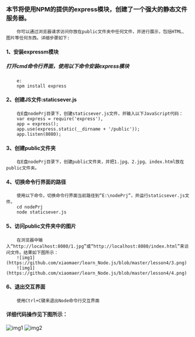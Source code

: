 ### 本节将使用NPM的提供的express模块，创建了一个强大的静态文件服务器。
		你可以通过浏览器请求访问你放在public文件夹中任何文件，并进行展示，包括HTML、图片等任何东西。详细步骤如下:
#### 1、安装expressm模块
##### 打开cmd命令行界面，使用以下命令安装express模块
		e:
		npm install express
#### 2、创建JS文件:staticsever.js
		在E盘nodePrj目录下，创建staticsever.js文件，并输入以下JavaScript代码：
		var express = require('express'),  
		app = express();   
		app.use(express.static(__dirname + '/public'));  
		app.listen(8080);
#### 3、创建public文件夹
		在E盘nodePrj目录下，创建public文件夹，并把1.jpg、2.jpg、index.html放在public文件夹。
#### 4、切换命令行界面的路径
		使用以下命令，切换命令行界面当前路径到“E:\nodePrj”，并运行staticsever.js文件。
		cd nodePrj
		node staticsever.js
#### 5、访问public文件夹中的图片
		在浏览器中输入“http://localhost:8080/1.jpg”或“http://localhost:8080/index.html”来访问文件。结果如下图所示：
		![img1](https://github.com/xiaomaer/learn_Node.js/blob/master/lesson4/3.png)
		![img1](https://github.com/xiaomaer/learn_Node.js/blob/master/lesson4/4.png)
#### 6、退出交互界面
		使用Ctrl+C键来退出Node命令行交互界面
#### 详细代码操作见下图所示：
![img1](https://github.com/xiaomaer/learn_Node.js/blob/master/lesson4/1.png)
![img2](https://github.com/xiaomaer/learn_Node.js/blob/master/lesson4/2.png)
